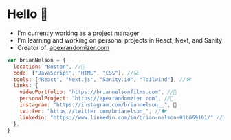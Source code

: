 # Hello 👋

- I'm currently working as a project manager
- I'm learning and working on personal projects in React, Next, and Sanity
- Creator of: [apexrandomizer.com](https://apexrandomizer.com)


```js
var brianNelson = {
  location: "Boston", //📍
  code: ["JavaScript", "HTML", "CSS"], //💻
  tools: ["React", "Next.js", "Sanity.io", "Tailwind"], //🛠
  links: {
    videoPortfolio: "https://briannelsonfilms.com", //🎥
    personalProject: "https://apexrandomzier.com", //🔀
    instagram: "https://instagram.com/briannelson__", 📸
    twitter: "https://twitter.com/brianelson_", //🐦
    linkedin: "https://www.linkedin.com/in/brian-nelson-01b069101/" //💼
  },
}

```
